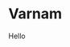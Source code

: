 # Varnam
<!DOCTYPE html>
<html>
  <head>
    <body>
      <p>Hello</p>
    </body>
  </head>
</html>
